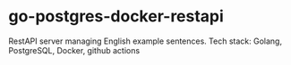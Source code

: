 # go-postgres-docker-restapi
RestAPI server managing English example sentences.
Tech stack:
Golang, PostgreSQL, Docker, github actions
